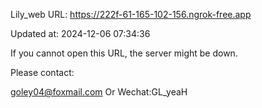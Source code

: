 Lily_web URL: https://222f-61-165-102-156.ngrok-free.app

Updated at: 2024-12-06 07:34:36

If you cannot open this URL, the server might be down.

Please contact: 

goley04@foxmail.com Or Wechat:GL_yeaH
